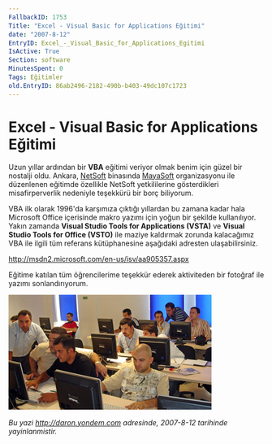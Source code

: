 ```yaml
---
FallbackID: 1753
Title: "Excel - Visual Basic for Applications Eğitimi"
date: "2007-8-12"
EntryID: Excel_-_Visual_Basic_for_Applications_Egitimi
IsActive: True
Section: software
MinutesSpent: 0
Tags: Eğitimler
old.EntryID: 86ab2496-2182-490b-b403-49dc107c1723
---
```

# Excel - Visual Basic for Applications Eğitimi
Uzun yıllar ardından bir **VBA** eğitimi veriyor olmak benim için güzel
bir nostalji oldu. Ankara, [NetSoft](http://www.netsoft.com.tr/)
binasında [MayaSoft](http://www.mayasoft.com.tr/) organizasyonu ile
düzenlenen eğitimde özellikle NetSoft yetkililerine gösterdikleri
misafirperverlik nedeniyle teşekkürü bir borç biliyorum.

VBA ilk olarak 1996'da karşımıza çıktığı yıllardan bu zamana kadar hala
Microsoft Office içerisinde makro yazımı için yoğun bir şekilde
kullanılıyor. Yakın zamanda **Visual Studio Tools for Applications
(VSTA)** ve **Visual Studio Tools for Office (VSTO)** ile maziye
kaldırmak zorunda kalacağımız VBA ile ilgili tüm referans kütüphanesine
aşağıdaki adresten ulaşabilirsiniz.

<http://msdn2.microsoft.com/en-us/isv/aa905357.aspx>

Eğitime katılan tüm öğrencilerime teşekkür ederek aktiviteden bir
fotoğraf ile yazımı sonlandırıyorum.

![](media/Excel_-_Visual_Basic_for_Applications_Egitimi/11082007_1.jpg)



*Bu yazi http://daron.yondem.com adresinde, 2007-8-12 tarihinde yayinlanmistir.*
